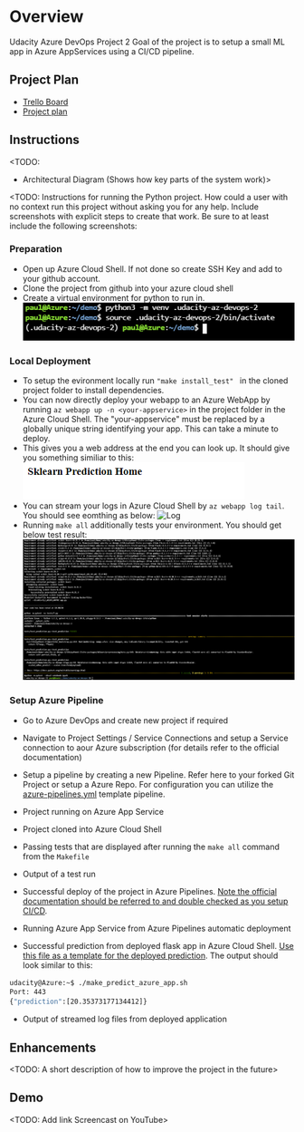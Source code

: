 # Overview

Udacity Azure DevOps Project 2
Goal of the project is to setup a small ML app in Azure AppServices using a CI/CD pipeline.

## Project Plan

* [Trello Board](https://trello.com/b/gBSg2Be7/udacity-devops-r2)
* [Project plan](https://docs.google.com/spreadsheets/d/1eglH8eQMsFBMbxrhoCgWaRv9xnAr1unJ7hDYKaKsSjg/edit?usp=sharing)

## Instructions

<TODO:  
* Architectural Diagram (Shows how key parts of the system work)>

<TODO:  Instructions for running the Python project.  How could a user with no context run this project without asking you for any help.  Include screenshots with explicit steps to create that work. Be sure to at least include the following screenshots:

### Preparation
* Open up Azure Cloud Shell. If not done so create SSH Key and add to your github account.
* Clone the project from github into your azure cloud shell
* Create a virtual environment for python to run in.
![Alt](img/venv.png "Venv")

### Local Deployment
* To setup the evironment locally run `"make install_test" ` in the cloned project folder to install dependencies.
* You can now directly deploy your webapp to an Azure WebApp by running `az webapp up -n <your-appservice>` in the project folder in the Azure Cloud Shell. The "your-appservice" must be replaced by a globally unique string identifying your app. This can take a minute to deploy.
* This gives you a web address at the end you can look up. It should give you something similiar to this:
![Demo](img/demo.png "Demo")
* You can stream your logs in Azure Cloud Shell by `az webapp log tail`. You should see eomthing as below:
![Log](img/log.png "Log")
* Running `make all` additionally tests your environment. You should get below test result:
![make all](img/makeall.png "make all")

### Setup Azure Pipeline
* Go to Azure DevOps and create new project if required
* Navigate to Project Settings / Service Connections and setup a Service connection to aour Azure subscription (for details refer to the official documentation)
* Setup a pipeline by creating a new Pipeline. Refer here to your forked Git Project or setup a Azure Repo. For configuration you can utilize the [azure-pipelines.yml](azure-pipelines.yml) template pipeline.


* Project running on Azure App Service

* Project cloned into Azure Cloud Shell

* Passing tests that are displayed after running the `make all` command from the `Makefile`

* Output of a test run

* Successful deploy of the project in Azure Pipelines.  [Note the official documentation should be referred to and double checked as you setup CI/CD](https://docs.microsoft.com/en-us/azure/devops/pipelines/ecosystems/python-webapp?view=azure-devops).

* Running Azure App Service from Azure Pipelines automatic deployment

* Successful prediction from deployed flask app in Azure Cloud Shell.  [Use this file as a template for the deployed prediction](https://github.com/udacity/nd082-Azure-Cloud-DevOps-Starter-Code/blob/master/C2-AgileDevelopmentwithAzure/project/starter_files/flask-sklearn/make_predict_azure_app.sh).
The output should look similar to this:

```bash
udacity@Azure:~$ ./make_predict_azure_app.sh
Port: 443
{"prediction":[20.35373177134412]}
```

* Output of streamed log files from deployed application

> 

## Enhancements

<TODO: A short description of how to improve the project in the future>

## Demo 

<TODO: Add link Screencast on YouTube>


